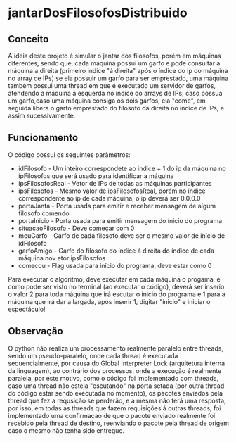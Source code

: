 # jantarDosFilosofosDistribuido

## Conceito
A ideia deste projeto é simular o jantar dos filosofos, porém em máquinas diferentes, sendo que, cada máquina possui um garfo e pode consultar a máquina a direita (primeiro indice "á direita" após o índice do ip do máquina no array de IPs) se ela possuir um garfo para ser emprestado, uma máquina também possui uma thread em que é executado um servidor de garfos, atendendo a máquina á esquerda no índice do arrays de IPs; caso possua um garfo,caso uma máquina consiga os dois garfos, ela "come", em seguida libera o garfo emprestado do filosofo da direita no índice de IPs, e assim sucessivamente.

## Funcionamento

O código possui os seguintes parâmetros: 
* idFilosofo - Um inteiro correspondete ao indice + 1 do ip da máquina no ipFilosofos que será usado para identificar a máquina
* ipsFilosofosReal - Vetor de IPs de todas as máquinas participantes
* ipsFilosofos - Mesmo valor de ipsFilosofosReal, porém no índice correspondente ao ip de cada máquina, o ip deverá ser 0.0.0.0
* portaJanta - Porta usada para emitir e receber mensagem de algum filosofo comendo
* portaInicio - Porta usada para emitir mensagem do ínicio do programa
* situacaoFilosofo - Deve começar com 0
* meuGarfo - Garfo de cada filosofo,deve ser o mesmo valor de início de idFilosofo
* garfoAmigo - Garfo do filosofo do índice á direita do índice de cada máquina nov etor ipsFilosofos
* comecou - Flag usada para início do programa, deve estar como 0

Para executar o algoritmo, deve executar em cada máquina o progama, e como pode ser visto no terminal (ao executar o código), deverá ser inserio o valor 2 para toda máquina que irá escutar o ínicio do programa e 1 para a máquina que irá dar a largada, após inserir 1, digitar "inicio" e iniciar o espectáculo!

## Observação
O python não realiza um processamento realmente paralelo entre threads, sendo um pseudo-paralelo, onde cada thread é executada sequencialmente, por causa do Global Interpreter Lock (arquitetura interna da linguagem), ao contrário dos processos, onde a execução é realmente paralela, por este motivo, como o código foi implementado com threads, caso uma thread não esteja "escutando" na porta setada (por outra thread do código estar sendo executada no momento), os pacotes enviados pela thread que fez a requsição se perderão, e a mesma não terá uma resposta, por isso, em todas as threads que fazem requisições á outras threads, foi implementado uma confirmaçao de que o pacote enviado realmente foi recebido pela thread de destino, reenviando o pacote pela thread de origem caso o mesmo não tenha sido entregue.
